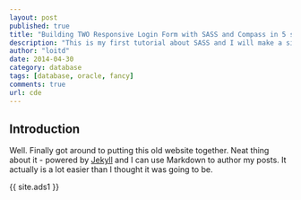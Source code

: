 ```yaml
---
layout: post
published: true
title: "Building TWO Responsive Login Form with SASS and Compass in 5 steps"
description: "This is my first tutorial about SASS and I will make a simple example: Building a Responsive Login Form with SASS and Compass in 5 steps."
author: "loitd"
date: 2014-04-30
category: database
tags: [database, oracle, fancy]
comments: true
url: cde
---
```




## Introduction
Well. Finally got around to putting this old website together. Neat thing about it - powered by [Jekyll](http://jekyllrb.com) and I can use Markdown to author my posts. It actually is a lot easier than I thought it was going to be.

{{ site.ads1 }}